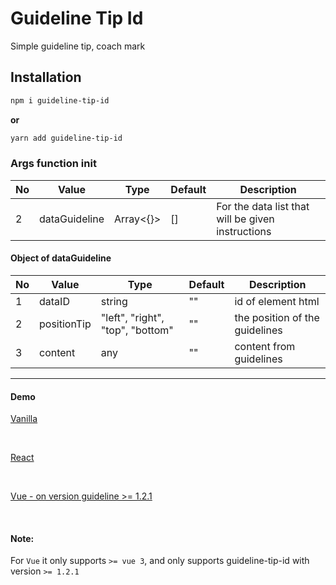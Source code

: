 # Guideline Tip Id

Simple guideline tip, coach mark

## Installation

```bash
npm i guideline-tip-id
```

**or**

```bash
yarn add guideline-tip-id
```

### Args function init
No | Value | Type | Default | Description
--- | --- | --- | --- | ---
2 | dataGuideline | Array<{}> | [] | For the data list that will be given instructions

#### Object of dataGuideline 
No | Value | Type | Default | Description
--- | --- | --- | --- | ---
1 | dataID | string | "" | id of element html
2 | positionTip | "left", "right", "top", "bottom" | "" | the position of the guidelines
3 | content | any | "" | content from guidelines

<hr/>

#### Demo
[Vanilla](https://stackblitz.com/edit/web-platform-z7ot74?file=index.html) 

<br/>

[React](https://github.com/ugiispoyo/example-guideline-tip-id-react/blob/master/src/App.js) 

<br/>

[Vue - on version guideline >= 1.2.1](https://stackblitz.com/edit/vitejs-vite-esx3tn?file=src%2FApp.vue) 

<br/>

#### Note:
For `Vue` it only supports `>= vue 3`, and only supports guideline-tip-id with version `>= 1.2.1`